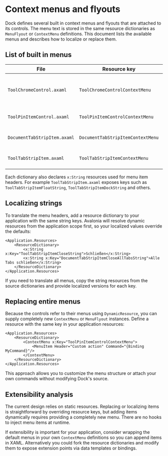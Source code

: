 # Context menus and flyouts

Dock defines several built in context menus and flyouts that are attached to its controls. The menu text is stored in the same resource dictionaries as `MenuFlyout` or `ContextMenu` definitions. This document lists the available menus and describes how to localize or replace them.

## List of built in menus

| File | Resource key | Purpose |
| ---- | ------------ | ------- |
| `ToolChromeControl.axaml` | `ToolChromeControlContextMenu` | Menu for tool chrome grip button. |
| `ToolPinItemControl.axaml` | `ToolPinItemControlContextMenu` | Menu for pinned tool tabs. |
| `DocumentTabStripItem.axaml` | `DocumentTabStripItemContextMenu` | Menu for document tab items. |
| `ToolTabStripItem.axaml` | `ToolTabStripItemContextMenu` | Menu for tool tab items. |

Each dictionary also declares `x:String` resources used for menu item headers. For example `ToolTabStripItem.axaml` exposes keys such as `ToolTabStripItemFloatString`, `ToolTabStripItemDockString` and others.

## Localizing strings

To translate the menu headers, add a resource dictionary to your application with the same string keys. Avalonia will resolve dynamic resources from the application scope first, so your localized values override the defaults:

```xaml
<Application.Resources>
    <ResourceDictionary>
        <x:String x:Key="ToolTabStripItemCloseString">Schließen</x:String>
        <x:String x:Key="DocumentTabStripItemCloseAllTabsString">Alle Tabs schließen</x:String>
    </ResourceDictionary>
</Application.Resources>
```

If you need to translate all menus, copy the string resources from the source dictionaries and provide localized versions for each key.

## Replacing entire menus

Because the controls refer to their menus using `DynamicResource`, you can supply completely new `ContextMenu` or `MenuFlyout` instances. Define a resource with the same key in your application resources:

```xaml
<Application.Resources>
    <ResourceDictionary>
        <ContextMenu x:Key="ToolPinItemControlContextMenu">
            <MenuItem Header="Custom action" Command="{Binding MyCommand}"/>
        </ContextMenu>
    </ResourceDictionary>
</Application.Resources>
```

This approach allows you to customize the menu structure or attach your own commands without modifying Dock's source.

## Extensibility analysis

The current design relies on static resources. Replacing or localizing items is straightforward by overriding resource keys, but adding items dynamically requires providing a completely new menu. There are no hooks to inject menu items at runtime.

If extensibility is important for your application, consider wrapping the default menus in your own `ContextMenu` definitions so you can append items in XAML. Alternatively you could fork the resource dictionaries and modify them to expose extension points via data templates or bindings.

